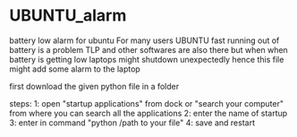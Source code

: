 # UBUNTU_alarm
battery low alarm for ubuntu
For many users UBUNTU fast running out of battery is a problem
TLP and other softwares are also there but when when battery is getting low laptops might shutdown unexpectedly
hence this file might add some alarm to the laptop

first download the given python file in a folder 

steps:
1: open "startup applications" from dock or "search your computer" from where you can search all the applications
2: enter the name of startup
3: enter in command "python /path to your file"
4: save and restart
